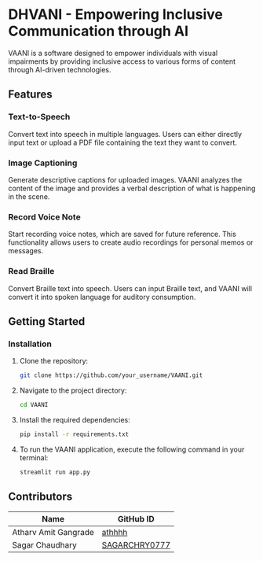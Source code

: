 # DHVANI - Empowering Inclusive Communication through AI

VAANI is a software designed to empower individuals with visual impairments by providing inclusive access to various forms of content through AI-driven technologies.

## Features

### Text-to-Speech

Convert text into speech in multiple languages. Users can either directly input text or upload a PDF file containing the text they want to convert.

### Image Captioning

Generate descriptive captions for uploaded images. VAANI analyzes the content of the image and provides a verbal description of what is happening in the scene.

### Record Voice Note

Start recording voice notes, which are saved for future reference. This functionality allows users to create audio recordings for personal memos or messages.

### Read Braille

Convert Braille text into speech. Users can input Braille text, and VAANI will convert it into spoken language for auditory consumption.

## Getting Started

### Installation

1. Clone the repository:
   ```bash
   git clone https://github.com/your_username/VAANI.git
   ```
2. Navigate to the project directory:
    ```bash
   cd VAANI
   ```
3. Install the required dependencies:
    ```bash
   pip install -r requirements.txt
   ```
4. To run the VAANI application, execute the following command in your terminal:  
    ```bash
   streamlit run app.py
   ```

## Contributors

| Name             | GitHub ID          |
|------------------|--------------------|
| Atharv Amit Gangrade         | [athhhh](https://github.com/athhhh)     |
| Sagar Chaudhary       | [SAGARCHRY0777](https://github.com/SAGARCHRY0777) |

    
